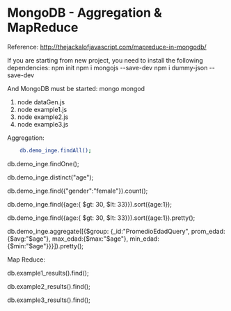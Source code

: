 # MongoDB - Aggregation & MapReduce

Reference: http://thejackalofjavascript.com/mapreduce-in-mongodb/

If you are starting from new project, you need to install the following dependencies: 
  npm init
  npm i mongojs --save-dev
  npm i dummy-json --save-dev
  
And MongoDB must be started:
  mongo
  mongod

1. node dataGen.js
2. node example1.js
3. node example2.js
4. node example3.js

Aggregation:

```bash
    db.demo_inge.findAll();
```
  
  db.demo_inge.findOne();
  
  db.demo_inge.distinct("age");
  
  db.demo_inge.find({"gender":"female"}).count();
  
  db.demo_inge.find({age:{ $gt: 30, $lt: 33}}).sort({age:1});
  
  db.demo_inge.find({age:{ $gt: 30, $lt: 33}}).sort({age:1}).pretty();
  
  db.demo_inge.aggregate([{$group: {_id:"PromedioEdadQuery", prom_edad:{$avg:"$age"}, max_edad:{$max:"$age"}, min_edad:{$min:"$age"}}}]).pretty();

Map Reduce:

  db.example1_results().find();
  
  db.example2_results().find();
  
  db.example3_results().find();
